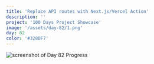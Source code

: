 ```yaml
---
title: 'Replace API routes with Next.js/Vercel Action'
description: ''
project: '100 Days Project Showcase'
image: '/assets/day-82/1.png'
day: 82
color: '#328DF7'
---
```


![screenshot of Day 82 Progress](/assets/day-82/1.png)
